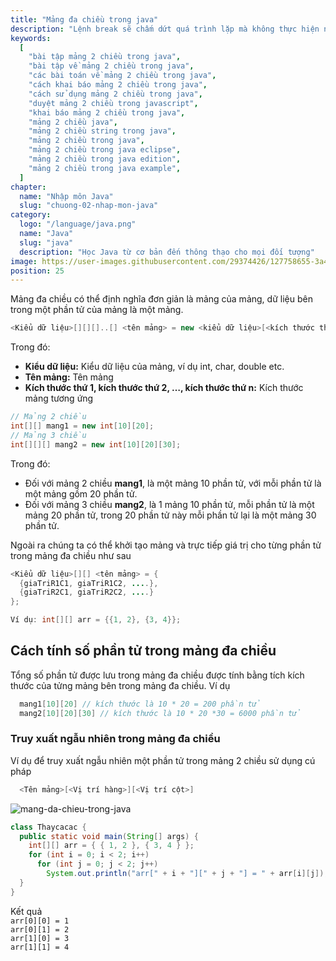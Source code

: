 ```yaml
---
title: "Mảng đa chiều trong java"
description: "Lệnh break sẽ chấm dứt quá trình lặp mà không thực hiện nốt phân còn lại của cấu trúc lặp, continue sẽ ngưng thực thi phần còn lại của thân vòng lặp và chuyển điều khiển về điểm bắt đầu của vòng lặp"
keywords:
  [
    "bài tập mảng 2 chiều trong java",
    "bài tập về mảng 2 chiều trong java",
    "các bài toán về mảng 2 chiều trong java",
    "cách khai báo mảng 2 chiều trong java",
    "cách sử dụng mảng 2 chiều trong java",
    "duyệt mảng 2 chiều trong javascript",
    "khai báo mảng 2 chiều trong java",
    "mảng 2 chiều java",
    "mảng 2 chiều string trong java",
    "mảng 2 chiều trong java",
    "mảng 2 chiều trong java eclipse",
    "mảng 2 chiều trong java edition",
    "mảng 2 chiều trong java example",
  ]
chapter:
  name: "Nhập môn Java"
  slug: "chuong-02-nhap-mon-java"
category:
  logo: "/language/java.png"
  name: "Java"
  slug: "java"
  description: "Học Java từ cơ bản đến thông thạo cho mọi đối tượng"
image: https://user-images.githubusercontent.com/29374426/127758655-3a4c7e05-729c-4781-9568-9bfa546c0ed8.png
position: 25
---
```


Mảng đa chiều có thể định nghĩa đơn giản là mảng của mảng, dữ liệu bên trong một phần tử của mảng là một mảng.

<div class="example"></div>

```java
<Kiểu dữ liệu>[][][]..[] <tên mảng> = new <kiểu dữ liệu>[<kích thước thứ 1>][<kích thước thứ 2>]….[<kích thước thứ n>];
```

Trong đó:

- **Kiểu dữ liệu:** Kiểu dữ liệu của mảng, ví dụ int, char, double etc.
- **Tên mảng:** Tên mảng
- **Kích thước thứ 1, kích thước thứ 2, …, kích thước thứ n:** Kích thước mảng tương ứng

<div class="example"></div>

```java
// Mảng 2 chiều
int[][] mang1 = new int[10][20];
// Mảng 3 chiều
int[][][] mang2 = new int[10][20][30];
```

Trong đó:

- Đối với mảng 2 chiều **mang1**, là một mảng 10 phần tử, với mỗi phần tử là một mảng gồm 20 phần tử.
- Đối với mảng 3 chiều **mang2**, là 1 mảng 10 phần tử, mỗi phần tử là một mảng 20 phần tử, trong 20 phần tử này mỗi phần tử lại là một mảng 30 phần tử.

Ngoài ra chúng ta có thể khởi tạo mảng và trực tiếp giá trị cho từng phần tử trong mảng đa chiều như sau

```java
<Kiểu dữ liệu>[][] <tên mảng> = {
  {giaTriR1C1, giaTriR1C2, ....},
  {giaTriR2C1, giaTriR2C2, ....}
};
```

<div class="example"></div>

```java
Ví dụ: int[][] arr = {{1, 2}, {3, 4}};
```

## Cách tính số phần tử trong mảng đa chiều

Tổng số phần tử được lưu trong mảng đa chiều được tính bằng tích kích thước của tửng mảng bên trong mảng đa chiều. Ví dụ

```java
  mang1[10][20] // kích thước là 10 * 20 = 200 phần tử
  mang2[10][20][30] // kích thước là 10 * 20 *30 = 6000 phần tử
```

### Truy xuất ngẫu nhiên trong mảng đa chiều

Ví dụ để truy xuất ngẫu nhiên một phần tử trong mảng 2 chiều sử dụng cú pháp

```java
  <Tên mảng>[<Vị trí hàng>][<Vị trí cột>]
```

![mang-da-chieu-trong-java](https://user-images.githubusercontent.com/29374426/127758655-3a4c7e05-729c-4781-9568-9bfa546c0ed8.png)

```java
class Thaycacac {
  public static void main(String[] args) {
    int[][] arr = { { 1, 2 }, { 3, 4 } };
    for (int i = 0; i < 2; i++)
      for (int j = 0; j < 2; j++)
        System.out.println("arr[" + i + "][" + j + "] = " + arr[i][j]);
  }
}
```

<div class="window">
  <div class="window-header">
    <div class="action-buttons"></div>
    <span class="title-popup">Kết quả</span>
  </div>
  <div class="window-body">
    <code>arr[0][0] = 1</code><br/>
    <code>arr[0][1] = 2</code><br/>
    <code>arr[1][0] = 3</code><br/>
    <code>arr[1][1] = 4</code>
    </div>
</div>
